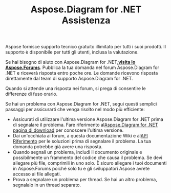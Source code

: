 ﻿---
title: Aspose.Diagram for .NET Assistenza
linktitle: Supporto tecnico
type: docs
weight: 60
url: /it/net/technical-support/
description: Aspose.Diagram fornisce conversioni di formati di file Visio in formati di immagini, PDF, HTML, XML e XAML. I formati di file più diffusi supportati includono VSD, VSS, VDW, VST, VSDX, VSSX, VSTX, VSDM, VSTM e VSSM.
---
Aspose fornisce supporto tecnico gratuito illimitato per tutti i suoi prodotti. Il supporto è disponibile per tutti gli utenti, inclusa la valutazione.

 Se hai bisogno di aiuto con Aspose.Diagram for .NET,[**visita lo Aspose.Forums**](https://forum.aspose.com/c/diagram/17). Pubblica la tua domanda nel forum Aspose.Diagram for .NET e riceverà risposta entro poche ore. Le domande ricevono risposta direttamente dal team di supporto Aspose.Diagram for .NET.

Quando si attende una risposta nei forum, si prega di consentire le differenze di fuso orario.

Se hai un problema con Aspose.Diagram for .NET, segui questi semplici passaggi per assicurarti che venga risolto nel modo più efficiente:

-  Assicurati di utilizzare l'ultima versione Aspose.Diagram for .NET prima di segnalare il problema. Fare riferimento al[Aspose.Diagram for .NET pagina di download](https://www.nuget.org/packages/Aspose.Diagram/) per conoscere l'ultima versione.
-  Dai un'occhiata ai forum, a questa documentazione Wiki e al[API Riferimento](https://reference.aspose.com/diagram/net) per le soluzioni prima di segnalare il problema. La tua domanda potrebbe già avere una risposta.
- Quando segnali un problema, includi il documento originale e possibilmente un frammento del codice che causa il problema. Se devi allegare più file, comprimili in uno solo. È sicuro allegare i tuoi documenti in Aspose.Forums poiché solo tu e gli sviluppatori Aspose avrete accesso ai file allegati.
- Prova a segnalare un problema per thread. Se hai un altro problema, segnalalo in un thread separato.

